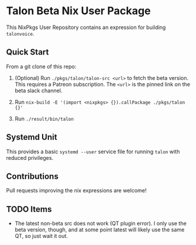 # Talon Beta Nix User Package

This NixPkgs User Repository contains an expression for building `talonvoice`.

## Quick Start
From a git clone of this repo:

1. (Optional) Run `./pkgs/talon/talon-src <url>` to fetch the beta version. This
   requires a Patreon subscription. The `<url>` is the pinned link on the beta
   slack channel.

2. Run `nix-build -E '(import <nixpkgs> {}).callPackage ./pkgs/talon {}'`

3. Run `./result/bin/talon`

## Systemd Unit
This provides a basic `systemd --user` service file for running `talon` with
reduced privileges.

## Contributions
Pull requests improving the nix expressions are welcome!

## TODO Items
- The latest non-beta src does not work (QT plugin error). I only use the beta
  version, though, and at some point latest will likely use the same QT, so just
  wait it out.

